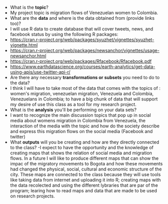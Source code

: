 - What is the **topic**? 
- My project topic is migration flows of Venezuelan women to Colombia.
- What are the **data** and where is the data obtained from (provide links too)? 
- I will use R data to create database that will cover tweets, news, and facebook status by using the following R packages: 
- https://cran.r-project.org/web/packages/syuzhet/vignettes/syuzhet-vignette.html
- https://cran.r-project.org/web/packages/newsanchor/vignettes/usage-newsanchor.html
- https://cran.r-project.org/web/packages/Rfacebook/Rfacebook.pdf
- https://www.earthdatascience.org/courses/earth-analytics/get-data-using-apis/use-twitter-api-r/
- Are there any necessary **transformations or subsets** you need to do to the data?
- I think I will have to take most of the data that comes with the topics of : women's migration, venezuelan migration, Venezuela and Colombia, Venezuelans in Colombia;  to have a big chunk of data that will support my desire of use this class as a tool for my research project.
- What is the **analysis** you'll be performing on your data sets?
- I want to recognize the main discussion topics that pop up in social media about womens migration in Colombia from Venezuela, the interaction of the media with the topic and how do the society describe and express this migration flows on the social media (Facebook and twitter)
- What **outputs** will you be creating and how are they directly connected to the class?
-I expect to have the opportunity and the knowledge of creating maps that shows the relation of social media and migration flows. In a future I will like to produce different maps that can show the impac of the migratory movements to Bogota and how these movements had changed the physical, social, cultural and economic structure of the city.
These maps are connected to the class because they will use tools like taking data from internet and uploading it into R; creating maps with the data recolected and using the different lybraries that are par of the program; learing how to read maps and data that are made to be used on research projects.
